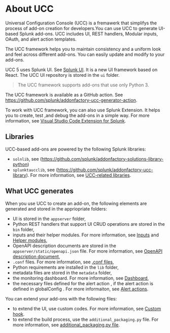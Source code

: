 # About UCC

Universal Configuration Console (UCC) is a fremawerk that simplifys the process of add-on creation for developers.You can use UCC to generate UI-based Splunk add-ons. UCC includes UI, REST handlers, Modular inputs, OAuth, and alert action templates.

The UCC framework helps you to maintain consistency and a uniform look and feel across different add-ons. You can easily update and modify to your add-ons.

UCC 5 <!--- why do we say 5, everywhere else we say UCC---> uses Splunk UI. See [Splunk UI](https://splunkui.splunk.com/). It is a new UI framework based on React. The UCC UI repository is stored in the `ui` folder. <!-- (but where is this folder exactly, when I install Splunk UI?) -->

> The UCC framework supports add-ons that use only Python 3.

The UCC framework is available as a GitHub action. See <https://github.com/splunk/addonfactory-ucc-generator-action>.

To work with UCC framework, you can also use Splunk Extension. It helps you to create, test ,and debug the add-ons in a simple way. For more information, see [Visual Studio Code Extension for Splunk](https://marketplace.visualstudio.com/items?itemName=Splunk.splunk).

## Libraries

UCC-based add-ons are powered by the following Splunk libraries:
* `solnlib`, see (https://github.com/splunk/addonfactory-solutions-library-python)
* `splunktaucclib`, see (https://github.com/splunk/addonfactory-ucc-library). 
For more information, see [UCC-related libraries](ucc_related_libraries.md).

## What UCC generates 

When you use UCC to create an add-on, the following elements are generated and stored in the appriopriate folders: 

* UI is stored in the `appserver` folder,
* Python REST handlers that support UI CRUD operations are stored in the `bin` folder,
* inputs and their helper modules. For more information, see [Inputs](./inputs/index.md) and [Helper modules](./inputs/helper.md),
* OpenAPI description documents are stored in the `appserver/static/openapi.json` file. For more information, see [OpenAPI description document](openapi.md),
* `.conf` files. For more information, see [.conf files](dot_conf_files.md),
* Python requirements are installed in the `lib` folder,
* metadata files are stored in the `metadata` folder,
* the monitoring dashboard. For more information, see [Dashboard](dashboard.md),
* the necessary files defined for the alert action <!---who defines the files? can I rewrite to: the files defined for the alert action?, is this part of the basic version or an extended one? --->, if the alert action is defined in globalConfig <!--- is this a file name? --->. For more informaiton, see [Alert actions](alert_actions/index.md). 

You can extend your add-ons with the following files:

* to extend the UI, use custom codes. For more information, see [Custom hook](custom_ui_extensions/custom_hook.md).
* to extend the build process, use the `additional_packaging.py` file. For more information, see [additional_packaging.py file](additional_packaging.md).